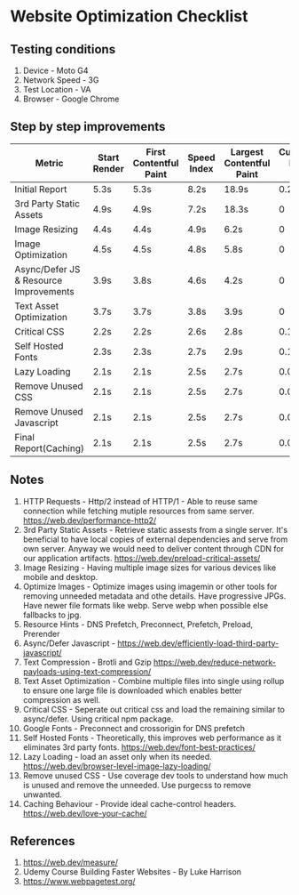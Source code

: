 # Website Optimization Checklist

## Testing conditions

1. Device - Moto G4
1. Network Speed - 3G
1. Test Location - VA
1. Browser - Google Chrome

## Step by step improvements

Metric | Start Render | First Contentful Paint | Speed Index | Largest Contentful Paint | Cumulative Layout Shift  | Time to Interactive | Total Blocking Time | Bytes Downloaded | Fully Loaded | Lighthouse Score 
--- | --- | --- | --- |--- |--- |--- |--- |--- |--- |--- 
Initial Report | 5.3s | 5.3s | 8.2s | 18.9s | 0.231 | 35.7s | 0.6s | 4264kb | 33.0s | 12
3rd Party Static Assets  | 4.9s | 4.9s | 7.2s | 18.3s | 0 | 27s | 0.6s | 4817kb | 29.8s | 25
Image Resizing  | 4.4s | 4.4s | 4.9s | 6.2s | 0 | 12s | 0.6s | 658kb | 14s | 38
Image Optimization  | 4.5s | 4.5s | 4.8s | 5.8s | 0 | 9.6s | 0.6s | 615kb | 13s | 46
Async/Defer JS & Resource Improvements  | 3.9s | 3.8s | 4.6s | 4.2s | 0 | 6.5s | 0.4s | 569kb | 12s | 70
Text Asset Optimization  | 3.7s | 3.7s | 3.8s | 3.9s | 0 | 2.6s | 0.6s | 472kb | 12.5s | 79
Critical CSS  | 2.2s | 2.2s | 2.6s | 2.8s | 0.185 | 2.7s | 0.7s | 476kb | 11s | 81
Self Hosted Fonts  | 2.3s | 2.3s | 2.7s | 2.9s | 0.185 | 2.6s | 0.7s | 503kb | 11s | 81
Lazy Loading  | 2.1s | 2.1s | 2.5s | 2.7s | 0.001 | 3.0s | 0.2s | 240kb | 11.8s | 82
Remove Unused CSS  | 2.1s | 2.1s | 2.5s | 2.7s | 0.001 | 3.0s | 0.2s | 226kb | 7.9s | 94
Remove Unused Javascript  | 2.1s | 2.1s | 2.5s | 2.7s | 0.001 | 2.4s | 0s | 136kb | 4.5s | 96
Final Report(Caching)  | 2.1s | 2.1s | 2.5s | 2.7s | 0.001 | 2.4s | 0s | 137kb | 4.5s | 99

## Notes
1. HTTP Requests - Http/2 instead of HTTP/1 - Able to reuse same connection while fetching mutiple resources from same server. https://web.dev/performance-http2/
1. 3rd Party Static Assets - Retrieve static assests from a single server. It's beneficial to have local copies of external dependencies and serve from own server. Anyway we would need to deliver content through CDN for our application artifacts. https://web.dev/preload-critical-assets/
1. Image Resizing - Having multiple image sizes for various devices like mobile and desktop.
1. Optimize Images - Optimize images using imagemin or other tools for removing unneeded metadata and othe details. Have progressive JPGs. Have newer file formats like webp. Serve webp when possible else fallbacks to jpg.
1. Resource Hints - DNS Prefetch, Preconnect, Prefetch, Preload, Prerender
1. Async/Defer Javascript - https://web.dev/efficiently-load-third-party-javascript/
1. Text Compression - Brotli and Gzip https://web.dev/reduce-network-payloads-using-text-compression/
1. Text Asset Optimization - Combine multiple files into single using rollup to ensure one large file is downloaded which enables better compression as well.
1. Critical CSS - Seperate out critical css and load the remaining similar to async/defer. Using critical npm package.
1. Google Fonts - Preconnect and crossorigin for DNS prefetch
1. Self Hosted Fonts - Theoretically, this improves web performance as it eliminates 3rd party fonts.
https://web.dev/font-best-practices/
1. Lazy Loading - load an asset only when its needed. https://web.dev/browser-level-image-lazy-loading/
1. Remove unused CSS - Use coverage dev tools to understand how much is unused and remove the unneeded. Use purgecss to remove unwanted.
1. Caching Behaviour - Provide ideal cache-control headers. https://web.dev/love-your-cache/

## References

1. https://web.dev/measure/
1. Udemy Course Building Faster Websites - By Luke Harrison
1. https://www.webpagetest.org/
